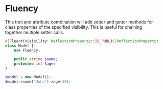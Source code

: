 # Fluency

This trait and attribute combination will add setter and getter methods for class properties of the specified visibility. This is useful for chaining together multiple setter calls.

```php
#[Fluent(visibility: ReflectionProperty::IS_PUBLIC|ReflectionProperty::IS_PROTECTED)]
class Model {
    use Fluency;
    
    public string $name;
    protected int $age;
}

$model = new Model();
$model->name('John')->age(30);
```